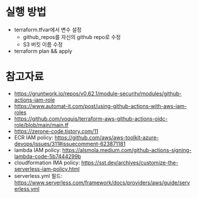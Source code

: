 # 실행 방법
* terraform.tfvar에서 변수 설정
  * github_repos를 자신의 github repo로 수정
  * S3 버킷 이름 수정
* terraform plan && apply

# 참고자료
* https://gruntwork.io/repos/v0.62.1/module-security/modules/github-actions-iam-role
* https://www.automat-it.com/post/using-github-actions-with-aws-iam-roles
* https://github.com/voquis/terraform-aws-github-actions-oidc-role/blob/main/main.tf
* https://zerone-code.tistory.com/11
* ECR IAM policy: https://github.com/aws/aws-toolkit-azure-devops/issues/311#issuecomment-623871181
* lambda IAM policy: https://alsmola.medium.com/github-actions-signing-lambda-code-5b7444299b
* cloudformation IMA policy: https://sst.dev/archives/customize-the-serverless-iam-policy.html
* serverless.yml 필드: https://www.serverless.com/framework/docs/providers/aws/guide/serverless.yml
